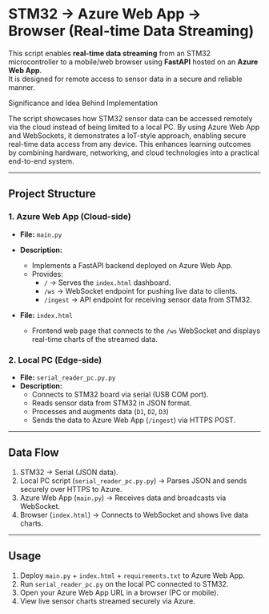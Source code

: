 #  STM32 → Azure Web App → Browser (Real-time Data Streaming)

This script enables **real-time data streaming** from an STM32 microcontroller to a mobile/web browser using **FastAPI** hosted on an **Azure Web App**.  
It is designed for remote access to sensor data in a secure and reliable manner.

Significance and Idea Behind Implementation

The script showcases how STM32 sensor data can be accessed remotely via the cloud instead of being limited to a local PC. By using Azure Web App and WebSockets, it demonstrates a  IoT-style approach, enabling secure real-time data access from any device. This enhances learning outcomes by combining hardware, networking, and cloud technologies into a practical end-to-end system.

---

## Project Structure

### 1. **Azure Web App (Cloud-side)**
- **File:** `main.py`  
- **Description:**  
  - Implements a FastAPI backend deployed on Azure Web App.  
  - Provides:
    - `/` → Serves the `index.html` dashboard.  
    - `/ws` → WebSocket endpoint for pushing live data to clients.  
    - `/ingest` → API endpoint for receiving sensor data from STM32.  

- **File:** `index.html`  
  - Frontend web page that connects to the `/ws` WebSocket and displays real-time charts of the streamed data.

### 2. **Local PC (Edge-side)**
- **File:** `serial_reader_pc.py.py`
- **Description:**  
  - Connects to STM32 board via serial (USB COM port).  
  - Reads sensor data from STM32 in JSON format.  
  - Processes and augments data (`D1`, `D2`, `D3`)  
  - Sends the data to Azure Web App (`/ingest`) via HTTPS POST.  

---

## Data Flow

1. STM32 → Serial (JSON data).  
2. Local PC script (`serial_reader_pc.py.py`) → Parses JSON and sends securely over HTTPS to Azure.  
3. Azure Web App (`main.py`) → Receives data and broadcasts via WebSocket.  
4. Browser (`index.html`) → Connects to WebSocket and shows live data charts.  

---

## Usage

1. Deploy `main.py` + `index.html` + `requirements.txt` to Azure Web App.  
2. Run `serial_reader_pc.py` on the local PC connected to STM32.  
3. Open your Azure Web App URL in a browser (PC or mobile).  
4. View live sensor charts streamed securely via Azure.  



